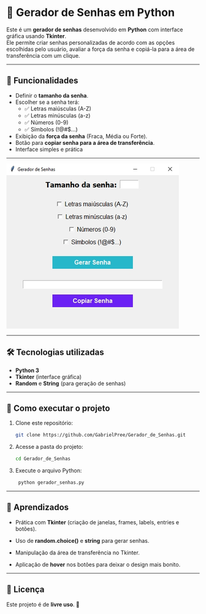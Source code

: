 # 🔑 Gerador de Senhas em Python

Este é um **gerador de senhas** desenvolvido em **Python** com interface gráfica usando **Tkinter**.  
Ele permite criar senhas personalizadas de acordo com as opções escolhidas pelo usuário, avaliar a força da senha e copiá-la para a área de transferência com um clique.

---

## 🚀 Funcionalidades
- Definir o **tamanho da senha**.
- Escolher se a senha terá:
  - ✅ Letras maiúsculas (A-Z)  
  - ✅ Letras minúsculas (a-z)  
  - ✅ Números (0-9)  
  - ✅ Símbolos (!@#$...)  
- Exibição da **força da senha** (Fraca, Média ou Forte).
- Botão para **copiar senha para a área de transferência**.
- Interface simples e prática

---

![Tela do Gerador](gerador_de_senhas.jpg)

---

## 🛠️ Tecnologias utilizadas
- **Python 3**
- **Tkinter** (interface gráfica)
- **Random** e **String** (para geração de senhas)

---

## 📂 Como executar o projeto
1. Clone este repositório:
   ```bash
   git clone https://github.com/GabrielPree/Gerador_de_Senhas.git

2. Acesse a pasta do projeto:
   ```bash
   cd Gerador_de_Senhas

3. Execute o arquivo Python:
   ```bash
    python gerador_senhas.py

---

## 📌 Aprendizados

- Prática com **Tkinter** (criação de janelas, frames, labels, entries e botões).

- Uso de **random.choice()** e **string** para gerar senhas.

- Manipulação da área de transferência no Tkinter.

- Aplicação de **hover** nos botões para deixar o design mais bonito.

---

## 📜 Licença

Este projeto é de **livre uso**. 🚀



